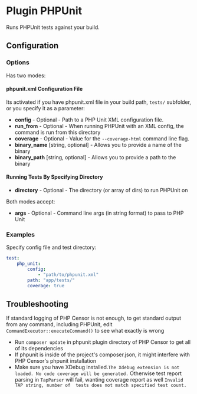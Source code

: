 Plugin PHPUnit
==============

Runs PHPUnit tests against your build.

Configuration
-------------

### Options

Has two modes:

#### phpunit.xml Configuration File

Its activated if you have phpunit.xml file in your build path, `tests/` subfolder, or you specify it as a parameter:
* **config** - Optional - Path to a PHP Unit XML configuration file.
* **run_from** - Optional - When running PHPUnit with an XML config, the command is run from this directory
* **coverage** - Optional - Value for the `--coverage-html` command line flag.
* **binary_name** [string, optional] - Allows you to provide a name of the binary
* **binary_path** [string, optional] - Allows you to provide a path to the binary


#### Running Tests By Specifying Directory

* **directory** - Optional - The directory (or array of dirs) to run PHPUnit on

Both modes accept:
* **args** - Optional - Command line args (in string format) to pass to PHP Unit

### Examples

Specify config file and test directory:
```yml
test:
    php_unit:
        config:
            - "path/to/phpunit.xml"
        path: "app/tests/"
        coverage: true
```

Troubleshooting
---------------

If standard logging of PHP Censor is not enough, to get standard output from any command, including PHPUnit, edit 
`CommandExecutor::executeCommand()` to see what exactly is wrong
* Run `composer update` in phpunit plugin directory of PHP Censor to get all of its dependencies
* If phpunit is inside of the project's composer.json, it might interfere with PHP Censor's phpunit installation
* Make sure you have XDebug installed.`The Xdebug extension is not loaded. No code coverage will be generated.`
Otherwise test report parsing in `TapParser` will fail, wanting coverage report as well `Invalid TAP string, number of 
tests does not match specified test count.`
